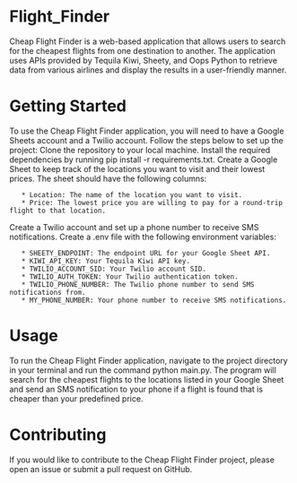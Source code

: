 # Flight_Finder
Cheap Flight Finder is a web-based application that allows users to search for the cheapest flights from one destination to another. The application uses APIs provided by Tequila Kiwi, Sheety, and Oops Python to retrieve data from various airlines and display the results in a user-friendly manner.

# Getting Started
To use the Cheap Flight Finder application, you will need to have a Google Sheets account and a Twilio account. Follow the steps below to set up the project:
Clone the repository to your local machine.
Install the required dependencies by running pip install -r requirements.txt.
Create a Google Sheet to keep track of the locations you want to visit and their lowest prices. The sheet should have the following columns:

       * Location: The name of the location you want to visit.
       * Price: The lowest price you are willing to pay for a round-trip flight to that location.
       
Create a Twilio account and set up a phone number to receive SMS notifications.
Create a .env file with the following environment variables:

       * SHEETY_ENDPOINT: The endpoint URL for your Google Sheet API.
       * KIWI_API_KEY: Your Tequila Kiwi API key.
       * TWILIO_ACCOUNT_SID: Your Twilio account SID.
       * TWILIO_AUTH_TOKEN: Your Twilio authentication token.
       * TWILIO_PHONE_NUMBER: The Twilio phone number to send SMS notifications from.
       * MY_PHONE_NUMBER: Your phone number to receive SMS notifications.
        
# Usage
To run the Cheap Flight Finder application, navigate to the project directory in your terminal and run the command python main.py. The program will search for the cheapest flights to the locations listed in your Google Sheet and send an SMS notification to your phone if a flight is found that is cheaper than your predefined price.

# Contributing
If you would like to contribute to the Cheap Flight Finder project, please open an issue or submit a pull request on GitHub.
